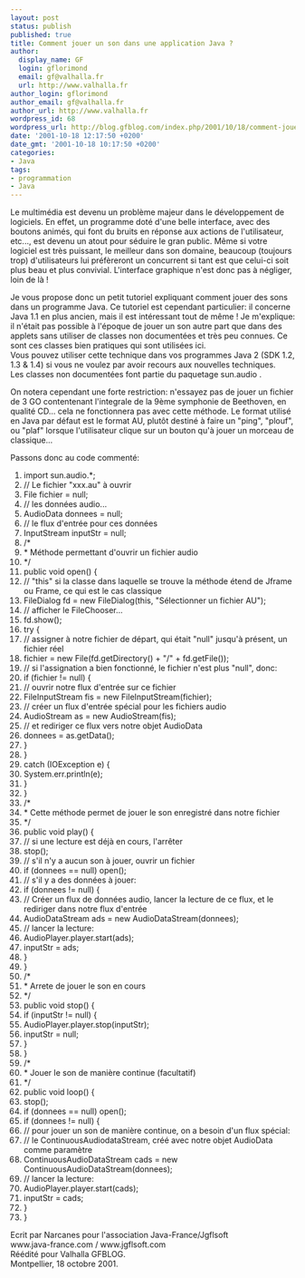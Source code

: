 ```yaml
---
layout: post
status: publish
published: true
title: Comment jouer un son dans une application Java ?
author:
  display_name: GF
  login: gflorimond
  email: gf@valhalla.fr
  url: http://www.valhalla.fr
author_login: gflorimond
author_email: gf@valhalla.fr
author_url: http://www.valhalla.fr
wordpress_id: 68
wordpress_url: http://blog.gfblog.com/index.php/2001/10/18/comment-jouer-un-son-dans-une-application-java/
date: '2001-10-18 12:17:50 +0200'
date_gmt: '2001-10-18 10:17:50 +0200'
categories:
- Java
tags:
- programmation
- Java
---
```

<p>Le multim&eacute;dia est devenu un probl&egrave;me majeur dans le d&eacute;veloppement de logiciels. En effet, un programme dot&eacute; d'une belle interface, avec des boutons anim&eacute;s, qui font du bruits en r&eacute;ponse aux actions de l'utilisateur, etc..., est devenu un atout pour s&eacute;duire le gran public. M&ecirc;me si votre logiciel est tr&egrave;s puissant, le meilleur dans son domaine, beaucoup (toujours trop) d'utilisateurs lui pr&eacute;f&egrave;reront un concurrent si tant est que celui-ci soit plus beau et plus convivial. L'interface graphique n'est donc pas &agrave; n&eacute;gliger, loin de l&agrave; !</p>
<p>Je vous propose donc un petit tutoriel expliquant comment jouer des sons dans un programme Java. Ce tutoriel est cependant particulier: il concerne Java 1.1 en plus ancien, mais il est int&eacute;ressant tout de m&ecirc;me ! Je m'explique: il n'&eacute;tait pas possible &agrave; l'&eacute;poque de jouer un son autre part que dans des applets sans utiliser de classes non document&eacute;es et tr&egrave;s peu connues. Ce sont ces classes bien pratiques qui sont utilis&eacute;es ici. <br />
  Vous pouvez utiliser cette technique dans vos programmes Java 2 (SDK 1.2, 1.3 &amp; 1.4) si vous ne voulez par avoir recours aux nouvelles techniques.<br />
  Les classes non document&eacute;es font partie du paquetage sun.audio .</p>
<p>On notera cependant une forte restriction: n'essayez pas de jouer un fichier de 3 GO contentenant l'integrale de la 9&egrave;me symphonie de Beethoven, en qualit&eacute; CD... cela ne fonctionnera pas avec cette m&eacute;thode. Le format utilis&eacute; en Java par d&eacute;faut est le format AU, plut&ocirc;t destin&eacute; &agrave; faire un &quot;ping&quot;, &quot;plouf&quot;, ou &quot;plaf&quot; lorsque l'utilisateur clique sur un bouton qu'&agrave; jouer un morceau de classique...</p>
<p>Passons donc au code comment&eacute;:</p>
<ol>
<li /><span class="Code">import sun.audio.*;</span>
<li /><span class="Code">  // Le fichier &quot;xxx.au&quot; &agrave; ouvrir</span>
<li /><span class="Code">  File fichier = null;</span>
<li /><span class="Code">  // les donn&eacute;es audio...</span>
<li /><span class="Code">  AudioData donnees = null;</span>
<li /><span class="Code">  // le flux d'entr&eacute;e pour ces donn&eacute;es</span>
<li /><span class="Code">  InputStream inputStr = null;</span>
<li /><span class="Code">/*</span>
<li /><span class="Code">  * M&eacute;thode permettant d'ouvrir un fichier audio</span>
<li /><span class="Code">  */</span>
<li /><span class="Code">  public void open() {</span>
<li /><span class="Code">  // &quot;this&quot; si la classe dans laquelle se trouve la m&eacute;thode &eacute;tend de Jframe ou Frame, ce qui est le cas classique</span>
<li /><span class="Code">  FileDialog fd = new FileDialog(this, &quot;S&eacute;lectionner un fichier AU&quot;);</span>
<li /><span class="Code">  // afficher le FileChooser...</span>
<li /><span class="Code">  fd.show();</span>
<li /><span class="Code">  try {</span>
<li /><span class="Code">  // assigner &agrave; notre fichier de d&eacute;part, qui &eacute;tait &quot;null&quot; jusqu'&agrave; pr&eacute;sent, un fichier r&eacute;el</span>
<li /><span class="Code">  fichier = new File(fd.getDirectory() + &quot;/&quot; + fd.getFile());</span>
<li /><span class="Code">  // si l'assignation a bien fonctionn&eacute;, le fichier n'est plus &quot;null&quot;, donc:</span>
<li /><span class="Code">  if (fichier != null) {</span>
<li /><span class="Code">  // ouvrir notre flux d'entr&eacute;e sur ce fichier</span>
<li /><span class="Code">  FileInputStream fis = new FileInputStream(fichier);</span>
<li /><span class="Code">  // cr&eacute;er un flux d'entr&eacute;e sp&eacute;cial pour les fichiers audio</span>
<li /><span class="Code">  AudioStream as = new AudioStream(fis);</span>
<li /><span class="Code">  // et rediriger ce flux vers notre objet AudioData</span>
<li /><span class="Code">  donnees = as.getData();</span>
<li /><span class="Code">  }</span>
<li /><span class="Code">  }</span>
<li /><span class="Code">  catch (IOException e) {</span>
<li /><span class="Code">  System.err.println(e);</span>
<li /><span class="Code">  }</span>
<li /><span class="Code">  }</span>
<li /><span class="Code"> /*</span>
<li /><span class="Code">  * Cette m&eacute;thode permet de jouer le son enregistr&eacute; dans notre fichier</span>
<li /><span class="Code">  */</span>
<li /><span class="Code">  public void play() {</span>
<li /><span class="Code">  // si une lecture est d&eacute;j&agrave; en cours, l'arr&ecirc;ter</span>
<li /><span class="Code">  stop(); </span>
<li /><span class="Code">  // s'il n'y a aucun son &agrave; jouer, ouvrir un fichier</span>
<li /><span class="Code">  if (donnees == null) open();</span>
<li /><span class="Code">  // s'il y a des donn&eacute;es &agrave; jouer:</span>
<li /><span class="Code">  if (donnees != null) {</span>
<li /><span class="Code">  // Cr&eacute;er un flux de donn&eacute;es audio, lancer la lecture de ce flux, et le rediriger dans notre flux d'entr&eacute;e</span>
<li /><span class="Code">  AudioDataStream ads = new AudioDataStream(donnees);</span>
<li /><span class="Code">  // lancer la lecture:</span>
<li /><span class="Code">  AudioPlayer.player.start(ads);</span>
<li /><span class="Code">  inputStr = ads;</span>
<li /><span class="Code">  }</span>
<li /><span class="Code">  }</span>
<li /><span class="Code"> /*</span>
<li /><span class="Code">  * Arrete de jouer le son en cours</span>
<li /><span class="Code">  */</span>
<li /><span class="Code">  public void stop() {</span>
<li /><span class="Code">  if (inputStr != null) {</span>
<li /><span class="Code">  AudioPlayer.player.stop(inputStr);</span>
<li /><span class="Code">  inputStr = null;</span>
<li /><span class="Code">  }</span>
<li /><span class="Code">  }</span>
<li /><span class="Code"> /*</span>
<li /><span class="Code">  * Jouer le son de mani&egrave;re continue (facultatif)</span>
<li /><span class="Code">  */</span>
<li /><span class="Code">  public void loop() {</span>
<li /><span class="Code">  stop();</span>
<li /><span class="Code">  if (donnees == null) open();</span>
<li /><span class="Code">  if (donnees != null) {</span>
<li /><span class="Code">  // pour jouer un son de mani&egrave;re continue, on a besoin d'un flux sp&eacute;cial:</span>
<li /><span class="Code">  // le ContinuousAudiodataStream, cr&eacute;&eacute; avec notre objet AudioData comme param&egrave;tre</span>
<li /><span class="Code">  ContinuousAudioDataStream cads = new ContinuousAudioDataStream(donnees);</span>
<li /><span class="Code">  // lancer la lecture:</span>
<li /><span class="Code">  AudioPlayer.player.start(cads);</span>
<li /><span class="Code">  inputStr = cads;</span>
<li /><span class="Code">  }</span>
<li /><span class="Code">  }</span>
</ol>
<p>Ecrit par Narcanes pour l'association Java-France/Jgflsoft<br />
www.java-france.com / www.jgflsoft.com<br />
R&eacute;&eacute;dit&eacute; pour Valhalla GFBLOG. <br />
Montpellier, 18 octobre 2001.</p>
